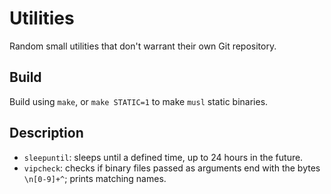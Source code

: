 Utilities
=========

Random small utilities that don't warrant their own Git repository.

Build
-----

Build using `make`, or `make STATIC=1` to make `musl` static binaries.

Description
-----------

- `sleepuntil`: sleeps until a defined time, up to 24 hours in the future.
- `vipcheck`: checks if binary files passed as arguments end with the bytes `\n[0-9]+^`; prints matching names.
